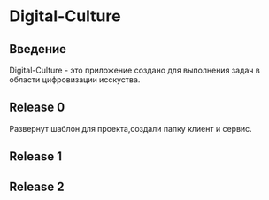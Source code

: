 # Digital-Culture

## Введение

Digital-Culture - это приложение создано для выполнения задач в области цифровизации исскуства.

## Release 0

Развернут шаблон для проекта,создали папку клиент и сервис.

## Release 1

## Release 2
